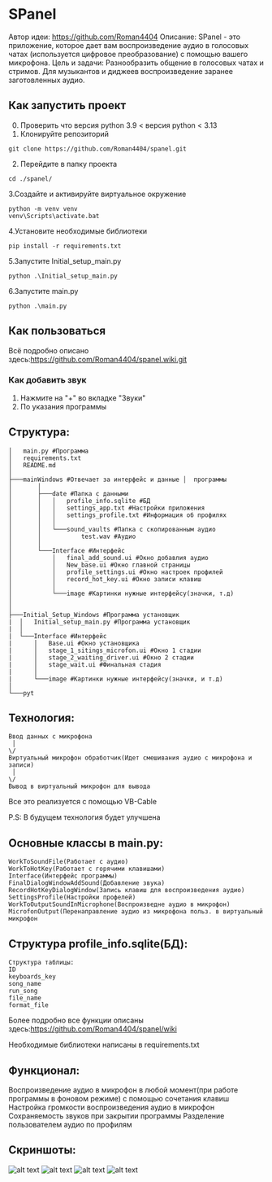  # SPanel
Автор идеи: https://github.com/Roman4404
Описание: SPanel - это приложение, которое дает вам  воспроизведение аудио в голосовых чатах (используется цифровое преобразование) с помощью вашего микрофона.
Цель и задачи: Разнообразить общение в голосовых чатах и стримов. Для музыкантов и диджеев воспроизведение заранее заготовленных аудио.
## Как запустить проект
0. Проверить что версия python 3.9 < версия python < 3.13 
1. Клонируйте репозиторий
```shell
git clone https://github.com/Roman4404/spanel.git
```
2. Перейдите в папку проекта
```shell
cd ./spanel/
```
3.Создайте и активируйте виртуальное окружение
```shell
python -m venv venv
venv\Scripts\activate.bat
```
4.Установите необходимые библиотеки
```shell
pip install -r requirements.txt
```
5.Запустите Initial_setup_main.py
```shell
python .\Initial_setup_main.py
```
6.Запустите main.py
```shell
python .\main.py
```

## Как пользоваться

Всё подробно описано здесь:https://github.com/Roman4404/spanel.wiki.git

### Как добавить звук
1) Нажмите на "+" во вкладке "Звуки"
2) По указания программы

## Структура:
```
│   main.py #Программа
│   requirements.txt
│   README.md
│ 
├───mainWindows #Отвечает за интерфейс и данные │  программы 
│       │
│       ├───date #Папка с данными
│       │   │   profile_info.sqlite #БД 
│       │   │   settings_app.txt #Настройки приложения
│       │   │   settings_profile.txt #Информация об профилях
│       │   │   
│       │   └───sound_vaults #Папка с скопированным аудио
│       │           test.wav #Аудио
│       │           
│   	└───Interface #Интерфейс
│   	    │   final_add_sound.ui #Окно добавлия аудио
│   	    │   New_base.ui #Окно главной страницы
│   	    │   profile_settings.ui #Окно настроек профилей
│   	    │   record_hot_key.ui #Окно записи клавиш
│   	    │   
│   	    └───image #Картинки нужные интерфейсу(значки, т.д)
│   
│           
├───Initial_Setup_Windows #Программа установщик       
|  │   Initial_setup_main.py #Программа установщик
|  │   
|  └───Interface #Интерфейс
|      │   Base.ui #Окно установщика
|      │   stage_1_sitings_microfon.ui #Окно 1 стадии
|      │   stage_2_waiting_driver.ui #Окно 2 стадии
|      │   stage_wait.ui #Финальная стадия
|      │   
|      └───image #Картинки нужные интерфейсу(значки, и т.д)
│           
└───pyt
```
## Технология:
```
Ввод данных с микрофона 
 │   
\/
Виртуальный микрофон обработчик(Идет смешивания аудио с микрофона и записи)
 │   
\/
Вывод в виртуальный микрофон для вывода
```

Все это реализуется с помощью VB-Cable

P.S: В будущем технология будет улучшена
 
## Основные классы в main.py:​
```
WorkToSoundFile(Работает с аудио)​
WorkToHotKey(Работает с горячими клавишами)​
Interface(Интерфейс программы)
FinalDialogWindowAddSound(Добавление звука)​
RecordHotKeyDialogWindow(Запись клавиш для воспроизведения аудио)​
SettingsProfile(Настройки профелей)​
WorkToOutputSoundInMicrophone(Воспроизведне аудио в микрофон)​
MicrofonOutput(Перенаправление аудио из микрофона польз. в виртуальный микрофон
```
## Структура profile_info.sqlite(БД):​
```
Структура таблицы:​
ID​
keyboards_key​
song_name​
run_song​
file_name​
format_file
```
Более подробно все функции описаны здесь:https://github.com/Roman4404/spanel/wiki
	

Необходимые библиотеки написаны в requirements.txt 

## Функционал:
Воспроизведение аудио в микрофон в любой момент(при работе программы в фоновом режиме) с помощью сочетания клавиш
Настройка громкости воспроизведения аудио в микрофон
Сохраняемость звуков при закрытии программы
Разделение пользователем аудио по профилям 

## Скриншоты:
![alt text](example/Скриншот1.png)
![alt text](example/Скриншот2.png)
![alt text](example/Скриншот3.png)
![alt text](example/Скриншот4.png)
